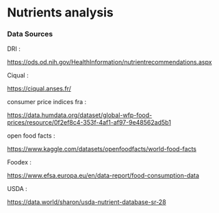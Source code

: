 # Nutrients analysis

### Data Sources


DRI :

https://ods.od.nih.gov/HealthInformation/nutrientrecommendations.aspx


Ciqual :

https://ciqual.anses.fr/


consumer price indices fra :

https://data.humdata.org/dataset/global-wfp-food-prices/resource/0f2ef8c4-353f-4af1-af97-9e48562ad5b1


open food facts :

https://www.kaggle.com/datasets/openfoodfacts/world-food-facts


Foodex :

https://www.efsa.europa.eu/en/data-report/food-consumption-data


USDA :

https://data.world/sharon/usda-nutrient-database-sr-28
